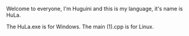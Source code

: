 Welcome to everyone, I'm Huguini and this is my language, it's name is HuLa.

The HuLa.exe is for Windows.
The main (1).cpp is for Linux.
